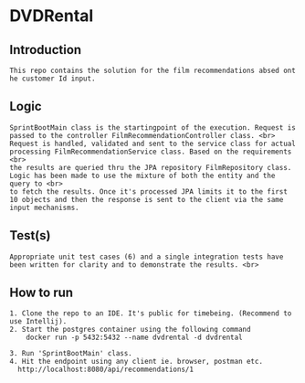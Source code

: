 # DVDRental

## Introduction <br>
    This repo contains the solution for the film recommendations absed ont he customer Id input.

## Logic <br>
    SprintBootMain class is the startingpoint of the execution. Request is passed to the controller FilmRecommendationController class. <br>
    Request is handled, validated and sent to the service class for actual processing FilmRecommendationService class. Based on the requirements <br>
    the results are queried thru the JPA repository FilmRepository class. Logic has been made to use the mixture of both the entity and the query to <br>
    to fetch the results. Once it's processed JPA limits it to the first 10 objects and then the response is sent to the client via the same input mechanisms.

## Test(s) <br>
    Appropriate unit test cases (6) and a single integration tests have been written for clarity and to demonstrate the results. <br>

## How to run
    1. Clone the repo to an IDE. It's public for timebeing. (Recommend to use Intellij).
    2. Start the postgres container using the following command
        docker run -p 5432:5432 --name dvdrental -d dvdrental

    3. Run 'SprintBootMain' class.
    4. Hit the endpoint using any client ie. browser, postman etc.
      http://localhost:8080/api/recommendations/1
